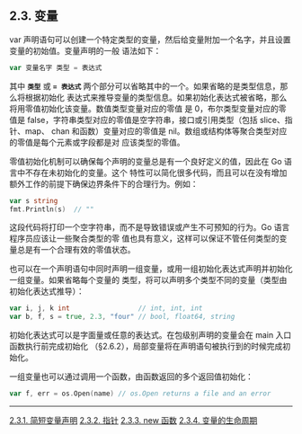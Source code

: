 ## 2.3. 变量

var 声明语句可以创建一个特定类型的变量，然后给变量附加一个名字，并且设置变量的初始值。变量声明的一般
语法如下：

```go
var 变量名字 类型 = 表达式
```

其中 **`类型`** 或 **`= 表达式`** 两个部分可以省略其中的一个。如果省略的是类型信息，那么将根据初始化
表达式来推导变量的类型信息。如果初始化表达式被省略，那么将用零值初始化该变量。数值类型变量对应的零值
是 0，布尔类型变量对应的零值是 false，字符串类型对应的零值是空字符串，接口或引用类型（包括 slice、指
针、map、 chan 和函数）变量对应的零值是 nil。数组或结构体等聚合类型对应的零值是每个元素或字段都是对
应该类型的零值。

零值初始化机制可以确保每个声明的变量总是有一个良好定义的值，因此在 Go 语言中不存在未初始化的变量。这个
特性可以简化很多代码，而且可以在没有增加额外工作的前提下确保边界条件下的合理行为。例如：

```go
var s string
fmt.Println(s)  // ""
```

这段代码将打印一个空字符串，而不是导致错误或产生不可预知的行为。Go 语言程序员应该让一些聚合类型的零
值也具有意义，这样可以保证不管任何类型的变量总是有一个合理有效的零值状态。

也可以在一个声明语句中同时声明一组变量，或用一组初始化表达式声明并初始化一组变量。如果省略每个变量的
类型，将可以声明多个类型不同的变量（类型由初始化表达式推导）：

```go
var i, j, k int                 // int, int, int
var b, f, s = true, 2.3, "four" // bool, float64, string
```

初始化表达式可以是字面量或任意的表达式。在包级别声明的变量会在 main 入口函数执行前完成初始化
（§2.6.2），局部变量将在声明语句被执行到的时候完成初始化。

一组变量也可以通过调用一个函数，由函数返回的多个返回值初始化：

```go
var f, err = os.Open(name) // os.Open returns a file and an error
```

------------------

[2.3.1. 简短变量声明](./ch2-03-1.md)
[2.3.2. 指针](./ch2-03-2.md)
[2.3.3. new 函数](./ch2-03-3.md)
[2.3.4. 变量的生命周期](./ch2-03-4.md)

